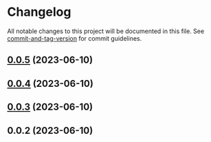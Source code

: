 # Changelog

All notable changes to this project will be documented in this file. See [commit-and-tag-version](https://github.com/absolute-version/commit-and-tag-version) for commit guidelines.

## [0.0.5](https://github.com/brakmic/kc-admin-client/compare/v0.0.4...v0.0.5) (2023-06-10)

## [0.0.4](https://github.com/brakmic/kc-admin-client/compare/v0.0.3...v0.0.4) (2023-06-10)

## [0.0.3](https://github.com/brakmic/kc-admin-client/compare/v0.0.2...v0.0.3) (2023-06-10)

## 0.0.2 (2023-06-10)
